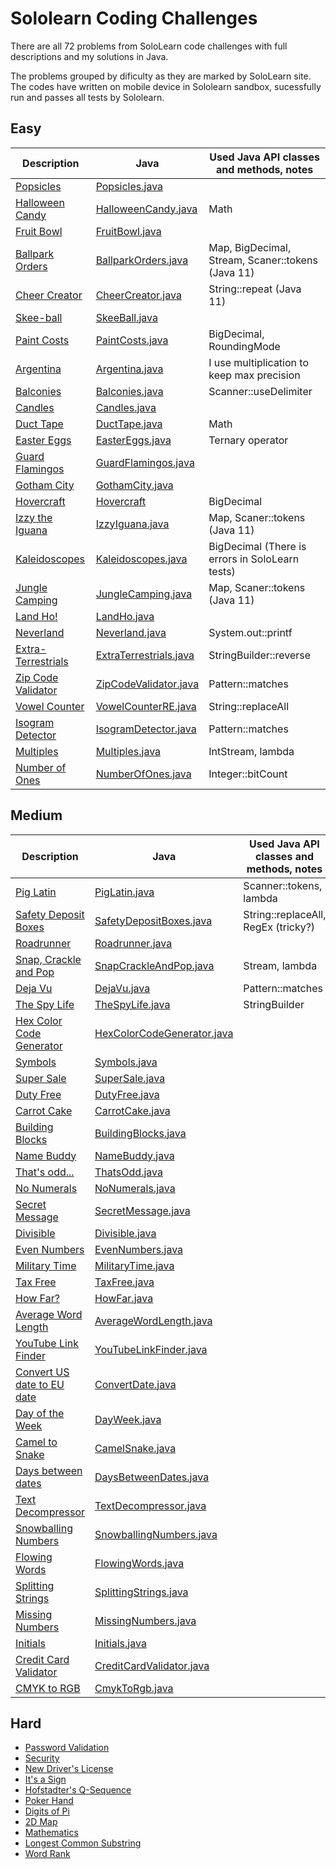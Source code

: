 # Sololearn Coding Challenges

There are all 72 problems from SoloLearn code challenges with full descriptions and my solutions in Java. 

The problems grouped by dificulty as they are marked by SoloLearn site. The codes have written on mobile device in Sololearn sandbox, sucessfully run and passes all tests by Sololearn. 

## Easy

Description | Java | Used Java API classes and methods, notes
----|----|----
[Popsicles](easy/popsicles/README.md) | [Popsicles.java](easy/popsicles/Popsicles.java) | 
[Halloween Candy](easy/halloween-candy) | [HalloweenCandy.java](easy/halloween-candy/HalloweenCandy.java) | Math
[Fruit Bowl](easy/fruit-bowl) | [FruitBowl.java](easy/fruit-bowl/FruitBowl.java) | 
[Ballpark Orders](easy/pro-ballpark-orders/) | [BallparkOrders.java](easy/pro-ballpark-orders/BallparkOrders.java) | Map, BigDecimal, Stream, Scaner::tokens (Java 11)
[Cheer Creator](easy/cheer-creator) | [CheerCreator.java](easy/cheer-creator/CheerCreator.java) | String::repeat (Java 11)
[Skee-ball](easy/skee-ball) | [SkeeBall.java](easy/skee-ball/SkeeBall.java) | 
[Paint Costs](easy/paint-costs) |  [PaintCosts.java](easy/paint-costs/PaintCosts.java) | BigDecimal, RoundingMode
[Argentina](easy/argentina) |  [Argentina.java](easy/argentina/Argentina.java) | I use multiplication to keep max precision
[Balconies](easy/pro-balconies) | [Balconies.java](easy/pro-balconies/Balconies.java) | Scanner::useDelimiter 
[Candles](easy/pro-candles) | [Candles.java](easy/pro-candles/Candles.java) | 
[Duct Tape](/easy/pro-duct-tape) | [DuctTape.java](/easy/pro-duct-tape/DuctTape.java) | Math
[Easter Eggs](easy/pro-easter-eggs) | [EasterEggs.java](easy/pro-easter-eggs/EasterEggs.java) | Ternary operator
[Guard Flamingos](easy/guard-flamingos/) | [GuardFlamingos.java](easy/guard-flamingos/GuardFlamingos.java) |
[Gotham City](easy/gotham-city) | [GothamCity.java](easy/gotham-city/GothamCity.java) |
[Hovercraft](easy/hovercraft) | [Hovercraft](easy/hovercraft) | BigDecimal
[Izzy the Iguana](easy/pro-izzy-the-iguana) | [IzzyIguana.java](easy/pro-izzy-the-iguana/IzzyIguana.java) | Map, Scaner::tokens (Java 11)
[Kaleidoscopes](easy/pro-kaleidoscopes) | [Kaleidoscopes.java](easy/pro-kaleidoscopes/Kaleidoscopes.java) | BigDecimal (There is errors in SoloLearn tests)
[Jungle Camping](easy/jungle-camping) | [JungleCamping.java](easy/jungle-camping/JungleCamping.java) | Map, Scaner::tokens (Java 11)
[Land Ho!](easy/pro-land-ho) | [LandHo.java](easy/pro-land-ho/LandHo.java) |
[Neverland](easy/pro-neverland) | [Neverland.java](easy/pro-neverland/Neverland.java) | System.out::printf
[Extra-Terrestrials](easy/extra-terristrials) | [ExtraTerrestrials.java](easy/extra-terristrials/ExtraTerrestrials.java) | StringBuilder::reverse
[Zip Code Validator](easy/pro-zip-code-validator) | [ZipCodeValidator.java](easy/pro-zip-code-validator/ZipCodeValidator.java) | Pattern::matches
[Vowel Counter](easy/pro-vowel-counter) | [VowelCounterRE.java](easy/pro-vowel-counter/VowelCounterRE.java) | String::replaceAll
[Isogram Detector](easy/pro-isogram-detector/) | [IsogramDetector.java](easy/pro-isogram-detector/IsogramDetector.java) | Pattern::matches
[Multiples](easy/pro-multiples/) | [Multiples.java](easy/pro-multiples/Multiples.java) | IntStream, lambda
[Number of Ones](easy/pro-number-of-ones) | [NumberOfOnes.java](easy/pro-number-of-ones/NumberOfOnes.java) | Integer::bitCount

## Medium

Description | Java | Used Java API classes and methods, notes
----|----|----
[Pig Latin](medium/pig-latin) | [PigLatin.java](medium/pig-latin/PigLatin.java) | Scanner::tokens, lambda
[Safety Deposit Boxes](medium/pro-safety-deposit-boxes) | [SafetyDepositBoxes.java](medium/pro-safety-deposit-boxes/SafetyDepositBoxes.java) | String::replaceAll, RegEx (tricky?)
[Roadrunner](medium/pro-roadrunner) | [Roadrunner.java](medium/pro-roadrunner/Roadrunner.java) |
[Snap, Crackle and Pop](medium/pro-snap-crackle-and-pop/) | [SnapCrackleAndPop.java](medium/pro-snap-crackle-and-pop/SnapCrackleAndPop.java) | Stream, lambda
[Deja Vu](medium/deja-vu) | [DejaVu.java](medium/deja-vu/DejaVu.java) | Pattern::matches
[The Spy Life](medium/the-spy-life) | [TheSpyLife.java](medium/the-spy-life/TheSpyLife.java) | StringBuilder
[Hex Color Code Generator](medium/pro-hex-color-code-generator) | [HexColorCodeGenerator.java](medium/pro-hex-color-code-generator) |
[Symbols](medium/symbols) | [Symbols.java](medium/symbols) |
[Super Sale](medium/pro-super-sale) | [SuperSale.java](medium/pro-super-sale) |
[Duty Free](medium/pro-duty-free) | [DutyFree.java](medium/pro-duty-free) |
[Carrot Cake](medium/pro-carrot-cake) | [CarrotCake.java](medium/pro-carrot-cake) |
[Building Blocks](medium/pro-building-blocks) | [BuildingBlocks.java](medium/pro-building-blocks) |
[Name Buddy](medium/pro-name-buddy) | [NameBuddy.java](medium/pro-name-buddy) |
[That's odd...](medium/thats-odd) | [ThatsOdd.java](medium/thats-odd) |
[No Numerals](medium/no-numerals) | [NoNumerals.java](medium/no-numerals) |
[Secret Message](medium/secret-message) | [SecretMessage.java](medium/secret-message) |
[Divisible](medium/pro-divisible) | [Divisible.java](medium/pro-divisible) |
[Even Numbers](medium/pro-even-numbers) | [EvenNumbers.java](medium/pro-even-numbers) |
[Military Time](medium/military-time) | [MilitaryTime.java](medium/military-time) |
[Tax Free](medium/pro-tax-free) | [TaxFree.java](medium/pro-tax-free) |
[How Far?](medium/pro-how-far) | [HowFar.java](medium/pro-how-far) |
[Average Word Length](medium/average-word-length) | [AverageWordLength.java](medium/average-word-length) |
[YouTube Link Finder](medium/youtube-link-finder) | [YouTubeLinkFinder.java](medium/youtube-link-finder) |
[Convert US date to EU date](medium/convert-date) | [ConvertDate.java](medium/convert-date) |
[Day of the Week](medium/pro-day-of-the-week) | [DayWeek.java](medium/pro-day-of-the-week) |
[Camel to Snake](medium/pro-camel-to-snake) | [CamelSnake.java](medium/pro-camel-to-snake) |
[Days between dates](medium/pro-days-between-dates) | [DaysBetweenDates.java](medium/pro-days-between-dates) |
[Text Decompressor](medium/pro-text-decompressor) | [TextDecompressor.java](medium/pro-text-decompressor) |
[Snowballing Numbers](medium/pro-snowballing-numbers) | [SnowballingNumbers.java](medium/pro-snowballing-numbers) |
[Flowing Words](medium/pro-flowing-words) | [FlowingWords.java](medium/pro-flowing-words) |
[Splitting Strings](medium/pro-splitting-strings) | [SplittingStrings.java](medium/pro-splitting-strings) |
[Missing Numbers](medium/pro-missing-numbers) | [MissingNumbers.java](medium/pro-missing-numbers) |
[Initials](medium/pro-initials/) | [Initials.java](medium/pro-initials/) |
[Credit Card Validator](medium/pro-credit-card-validator/) | [CreditCardValidator.java](medium/pro-credit-card-validator/) |
[CMYK to RGB](medium/pro-CMYK-to-RGB) | [CmykToRgb.java](medium/pro-CMYK-to-RGB)

## Hard

- [Password Validation](hard/password-validation)
- [Security](hard/security)
- [New Driver's License](hard/new-drivers-license)
- [It's a Sign](hard/pro-its-a-sign)
- [Hofstadter's Q-Sequence](hard/pro-hofstadter-q-sequence)
- [Poker Hand](hard/pro-poker-hand)
- [Digits of Pi](hard/pro-digits-of-pi)
- [2D Map](hard/pro-2d-map)
- [Mathematics](hard/pro-mathematics)
- [Longest Common Substring](medium/pro-longest-common-substring)
- [Word Rank](hard/pro-word-rank)
